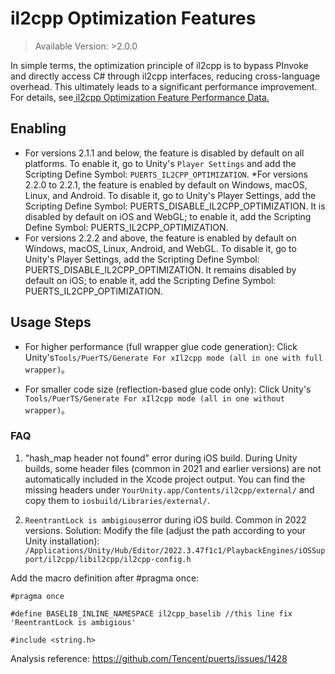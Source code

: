 # il2cpp Optimization Features
> Available Version: >2.0.0

In simple terms, the optimization principle of il2cpp is to bypass PInvoke and directly access C# through il2cpp interfaces, reducing cross-language overhead. This ultimately leads to a significant performance improvement. For details, see[ il2cpp Optimization Feature Performance Data.](./index.md)

## Enabling

* For versions 2.1.1 and below, the feature is disabled by default on all platforms.  To enable it, go to Unity's `Player Settings` and add the Scripting Define Symbol: `PUERTS_IL2CPP_OPTIMIZATION`.
*For versions 2.2.0 to 2.2.1, the feature is enabled by default on Windows, macOS, Linux, and Android. To disable it, go to Unity's Player Settings, add the Scripting Define Symbol: PUERTS_DISABLE_IL2CPP_OPTIMIZATION. It is disabled by default on iOS and WebGL; to enable it, add the Scripting Define Symbol: PUERTS_IL2CPP_OPTIMIZATION.
* For versions 2.2.2 and above, the feature is enabled by default on Windows, macOS, Linux, Android, and WebGL. To disable it, go to Unity's Player Settings, add the Scripting Define Symbol: PUERTS_DISABLE_IL2CPP_OPTIMIZATION. It remains disabled by default on iOS; to enable it, add the Scripting Define Symbol: PUERTS_IL2CPP_OPTIMIZATION.
## Usage Steps

* For higher performance (full wrapper glue code generation):
  Click Unity's`Tools/PuerTS/Generate For xIl2cpp mode (all in one with full wrapper)`。

* For smaller code size (reflection-based glue code only):
  Click Unity's `Tools/PuerTS/Generate For xIl2cpp mode (all in one without wrapper)`。

### FAQ
1. "hash_map header not found" error during iOS build.
    During Unity builds, some header files (common in 2021 and earlier versions) are not automatically included in the Xcode project output. You can find the missing headers under `YourUnity.app/Contents/il2cpp/external/` and copy them to `iosbuild/Libraries/external/`.

2. `ReentrantLock is ambigious`error during iOS build.
    Common in 2022 versions. Solution:
    Modify the file (adjust the path according to your Unity installation):
    `/Applications/Unity/Hub/Editor/2022.3.47f1c1/PlaybackEngines/iOSSupport/il2cpp/libil2cpp/il2cpp-config.h `

Add the macro definition after #pragma once:
```
#pragma once

#define BASELIB_INLINE_NAMESPACE il2cpp_baselib //this line fix 'ReentrantLock is ambigious'

#include <string.h>
```
Analysis reference: https://github.com/Tencent/puerts/issues/1428